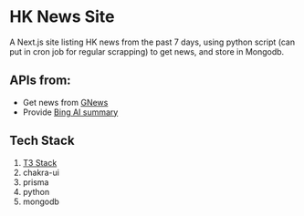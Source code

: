 # HK News Site
A Next.js site listing HK news from the past 7 days, using python script (can put in cron job for regular scrapping) to get news, and store in Mongodb.

## APIs from:
* Get news from [GNews](https://github.com/ranahaani/GNews) 
* Provide [Bing AI summary](https://github.com/waylaidwanderer/node-chatgpt-api)

## Tech Stack
1. [T3 Stack](https://create.t3.gg/)
2. chakra-ui
3. prisma
4. python
5. mongodb

